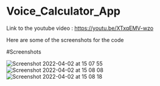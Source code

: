 # Voice_Calculator_App

Link to the youtube video : https://youtu.be/XTxqEMV-wzo

Here are some of the screenshots for the code

#Screenshots

![Screenshot 2022-04-02 at 15 07 55](https://user-images.githubusercontent.com/79054391/161387023-7981bd88-e98d-4ae9-ba82-64f9d55f3766.png)
![Screenshot 2022-04-02 at 15 08 08](https://user-images.githubusercontent.com/79054391/161387024-8f7c9885-76a3-4ef4-a4e3-7ca2695a88fd.png)
![Screenshot 2022-04-02 at 15 08 18](https://user-images.githubusercontent.com/79054391/161387026-e9caeb7c-ff63-4e2a-a3d7-123b1836b236.png)

